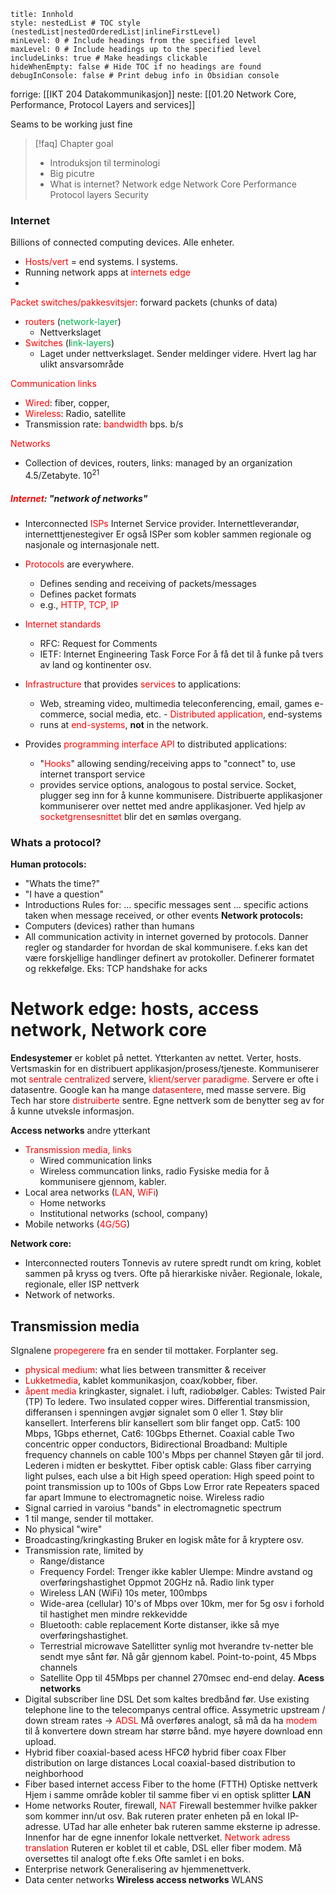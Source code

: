 ```table-of-contents
title: Innhold
style: nestedList # TOC style (nestedList|nestedOrderedList|inlineFirstLevel)
minLevel: 0 # Include headings from the specified level
maxLevel: 0 # Include headings up to the specified level
includeLinks: true # Make headings clickable
hideWhenEmpty: false # Hide TOC if no headings are found
debugInConsole: false # Print debug info in Obsidian console
```

forrige: [[IKT 204 Datakommunikasjon]]
neste: [[01.20 Network Core, Performance, Protocol Layers and services]]

Seams to be working just fine

> [!faq] Chapter goal
> - Introduksjon til terminologi
> - Big picutre
> - What is internet?
Network edge
Network Core
Performance
Protocol layers
Security



### Internet
Billions of connected computing devices. Alle enheter.
- <span style="color:rgb(255, 0, 0)">Hosts/vert</span> = end systems. l systems.
- Running network apps at<span style="color:rgb(255, 0, 0)"> internets edge</span>
- 
<span style="color:rgb(255, 0, 0)">Packet switches/pakkesvitsjer</span>: forward packets (chunks of data)
- <span style="color:rgb(255, 0, 0)">routers</span> (<span style="color:rgb(0, 176, 80)">network-layer</span>)
	- Nettverkslaget
- <span style="color:rgb(255, 0, 0)">Switches</span> (l<span style="color:rgb(0, 176, 80)">ink-layers</span>)
	- Laget under  nettverkslaget. Sender meldinger videre.
Hvert lag har ulikt ansvarsområde 

<span style="color:rgb(255, 0, 0)">Communication links</span>
- <span style="color:rgb(255, 0, 0)">Wired</span>: fiber, copper,
- <span style="color:rgb(255, 0, 0)">Wireless</span>: Radio, satellite
- Transmission rate: <span style="color:rgb(255, 0, 0)">bandwidth</span> bps. b/s

<span style="color:rgb(255, 0, 0)">Networks</span>
- Collection of devices, routers, links: managed by an organization
4.5/Zetabyte. $10^{21}$ 

##### <span style="color:rgb(255, 0, 0)">Internet</span>: "network of networks"
- Interconnected <span style="color:rgb(255, 0, 0)">ISPs</span> 
	Internet Service provider. Internettleverandør, internetttjenestegiver
	Er også ISPer som kobler sammen regionale og nasjonale og internasjonale nett.
- <span style="color:rgb(255, 0, 0)">Protocols</span> are everywhere.
	- Defines sending and receiving of packets/messages
	- Defines packet formats
	- e.g., <span style="color:rgb(255, 0, 0)">HTTP, TCP, IP</span>
- <span style="color:rgb(255, 0, 0)">Internet standards</span>
	- RFC: Request for Comments
	- IETF: Internet Engineering Task Force
	For å få det til å funke på tvers av land og kontinenter osv.
- <span style="color:rgb(255, 0, 0)">Infrastructure</span> that provides <span style="color:rgb(255, 0, 0)">services</span> to applications:
	- Web, streaming video, multimedia teleconferencing, email, games e-commerce, social media, etc.
	-<span style="color:rgb(255, 0, 0)"> Distributed application</span>, end-systems
	- runs at <span style="color:rgb(255, 0, 0)">end-systems</span>, **not** in the network.

- Provides <span style="color:rgb(255, 0, 0)">programming interface</span> <span style="color:rgb(255, 0, 0)">API</span> to distributed applications:
	- "<span style="color:rgb(255, 0, 0)">Hooks</span>" allowing sending/receiving apps to "connect" to, use internet transport service
	- provides service options, analogous to postal service.
	Socket, plugger seg inn for å kunne kommunisere. Distribuerte applikasjoner kommuniserer over nettet med andre applikasjoner. Ved hjelp av <span style="color:rgb(255, 0, 0)">socketgrensesnittet</span> blir det en sømløs overgang.

### Whats a protocol?
**Human protocols:**
- "Whats the time?"
- "I have a question"
- Introductions
Rules for:
	... specific messages sent
	... specific actions taken when message received, or other events
**Network protocols:**
- Computers (devices) rather than humans
- All communication activity in internet governed by protocols. 
	Danner regler og standarder for hvordan de skal kommunisere. f.eks kan det være forskjellige handlinger definert av protokoller.
	Definerer formatet og rekkefølge.
		Eks: TCP handshake for acks

# Network edge: hosts, access network, Network core
**Endesystemer** er koblet på nettet. Ytterkanten av nettet. 
	Verter, hosts. Vertsmaskin for en distribuert applikasjon/prosess/tjeneste.
	Kommuniserer mot <span style="color:rgb(255, 0, 0)">sentrale</span> <span style="color:rgb(255, 0, 0)">centralized</span> servere, <span style="color:rgb(255, 0, 0)">klient/server paradigme.</span>
Servere er ofte i datasentre. 
	Google kan ha mange <span style="color:rgb(255, 0, 0)">datasentere</span>, med masse servere. Big Tech har store <span style="color:rgb(255, 0, 0)">distruiberte</span> sentre. Egne nettverk som de benytter seg av for å kunne utveksle informasjon.

**Access networks** andre ytterkant
- <span style="color:rgb(255, 0, 0)">Transmission media, links</span>
	- Wired communication links
	- Wireless communcation links, radio
Fysiske media for å kommunisere gjennom, kabler.
- Local area networks (<span style="color:rgb(255, 0, 0)">LAN</span>, <span style="color:rgb(255, 0, 0)">WiFi</span>)
	- Home networks
	- Institutional networks (school, company)
- Mobile networks (<span style="color:rgb(255, 0, 0)">4G/5G</span>)

**Network core:**
- Interconnected routers
	Tonnevis av rutere spredt rundt om kring, koblet sammen på kryss og tvers. Ofte på hierarkiske nivåer. Regionale, lokale, regionale, eller ISP nettverk
- Network of networks.

## **Transmission media** 
SIgnalene <span style="color:rgb(255, 0, 0)">propegerere</span> fra en sender til mottaker. Forplanter seg. 
- <span style="color:rgb(255, 0, 0)">physical medium</span>: what lies between transmitter & receiver
- <span style="color:rgb(255, 0, 0)">Lukketmedia</span>, kablet kommunikasjon, coax/kobber, fiber. 
- <span style="color:rgb(255, 0, 0)">åpent media</span> kringkaster, signalet. i luft, radiobølger.
Cables:
	Twisted Pair (TP) To ledere. 
		Two insulated copper wires. Differential transmission, differansen i spenningen avgjør signalet som 0 eller 1. Støy blir kansellert. Interferens blir kansellert som blir fanget opp.
		Cat5: 100 Mbps, 1Gbps ethernet, Cat6: 10Gbps Ethernet.
	Coaxial cable
		Two concentric opper conductors, Bidirectional
		Broadband: 
			Multiple frequency channels on cable
			100's Mbps per channel
			Støyen går til jord. Lederen i midten er beskyttet.
	Fiber optisk cable:
		Glass fiber carrying light pulses, each ulse a bit
		High speed operation:
			High speed point to point transmission up to 100s of Gbps
		Low Error rate
			Repeaters spaced far apart
			Immune to electromagnetic noise.
Wireless radio
- Signal carried in varoius "bands" in electromagnetic spectrum
- 1 til mange, sender til mottaker.
- No physical "wire"
- Broadcasting/kringkasting
	Bruker en logisk måte for å kryptere osv. 
- Transmission rate, limited by
	- Range/distance
	- Frequency
	Fordel:
		Trenger ikke kabler
	Ulempe:
		Mindre avstand og overføringshastighet
	Oppmot 20GHz nå.
Radio link typer
	- Wireless LAN (WiFi)
		10s meter, 100mbps
	- Wide-area (cellular)
		10's of Mbps over 10km, mer for 5g osv i forhold til hastighet men mindre rekkevidde
	- Bluetooth: cable replacement
		Korte distanser, ikke så mye overføringshastighet.
	- Terrestrial microwave
		Satellitter synlig mot hverandre
		tv-netter ble sendt mye sånt før. Nå går gjennom kabel.
		Point-to-point, 45 Mbps channels
	- Satellite
		Opp til 45Mbps per channel
		270msec end-end delay.
**Acess networks**
- Digital subscriber line DSL
	Det som kaltes bredbånd før.
	Use existing telephone line to the telecompanys central office. 
	Assymetric upstream / down stream rates -> <span style="color:rgb(255, 0, 0)">ADSL</span>
	Må overføres analogt, så må da ha <span style="color:rgb(255, 0, 0)">modem</span> til å konvertere
		down stream har større bånd. mye høyere download enn upload.
- Hybrid fiber coaxial-based acess
	HFCØ hybrid fiber coax
		FIber distribution on large distances
		Local coaxial-based distribution to neighborhood
- Fiber based internet access
	Fiber to the home (FTTH)
	Optiske nettverk
	Hjem i samme område kobler til samme fiber vi en optisk splitter
**LAN**
- Home networks
	Router, firewall, <span style="color:rgb(255, 0, 0)">NAT</span>
	Firewall bestemmer hvilke pakker som kommer inn/ut osv.
	Bak ruteren prater enheten på en lokal IP-adresse. UTad har alle enheter bak ruteren samme eksterne ip adresse. Innenfor har de egne innenfor lokale nettverket. 
		<span style="color:rgb(255, 0, 0)">Network adress translation</span>
	Ruteren er koblet til et cable, DSL eller fiber modem. Må oversettes til analogt ofte f.eks
	Ofte samlet i en boks.
- Enterprise network
	Generalisering av hjemmenettverk.
- Data center networks
**Wireless access networks**
WLANS